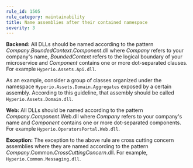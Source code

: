 ```yaml
---
rule_id: 1505
rule_category: maintainability
title: Name assemblies after their contained namespace
severity: 3
---
```

**Backend:** All DLLs should be named according to the pattern *Company*.*BoundedContext*.*Component*.dll where *Company* refers to your company's name, *BoundedContext* refers to the logical boundary of your microservice and *Component* contains one or more dot-separated clauses. For example `Hyperio.Assets.Api.dll`.

As an example, consider a group of classes organized under the namespace `Hyperio.Assets.Domain.Aggregates` exposed by a certain assembly. According to this guideline, that assembly should be called `Hyperio.Assets.Domain.dll`.

**Web:** All DLLs should be named according to the pattern *Company*.*Component*.Web.dll where *Company* refers to your company's name and *Component* contains one or more dot-separated components. For example `Hyperio.OperatorsPortal.Web.dll`.

**Exception:** The exception to the above rule are cross cutting concern assemblies where they are named according to the pattern *Company*.Common.*CrossCuttingConcern*.dll. For example, `Hyperio.Common.Messaging.dll`.
